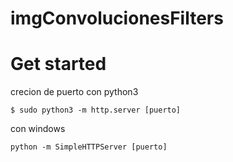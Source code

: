 # imgConvolucionesFilters

# Get started

crecion de puerto con python3

    $ sudo python3 -m http.server [puerto]
con windows

    python -m SimpleHTTPServer [puerto]


